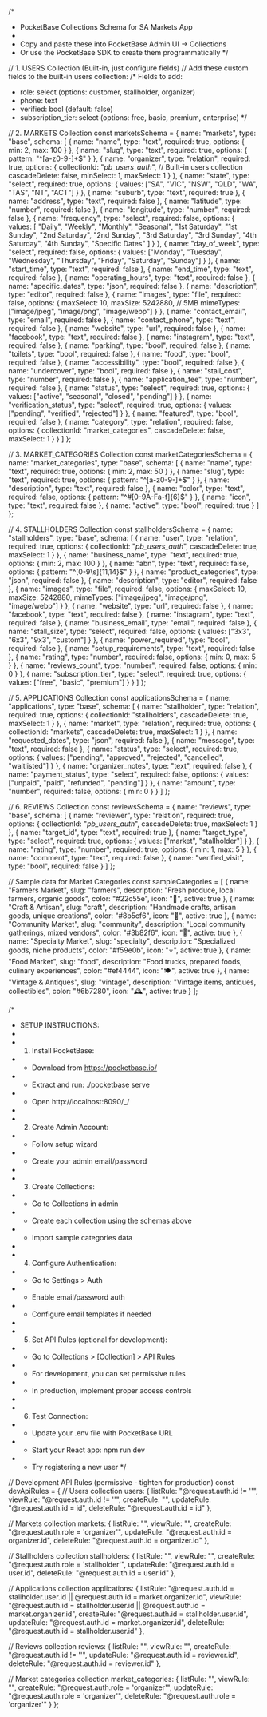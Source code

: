 /* 
 * PocketBase Collections Schema for SA Markets App
 * 
 * Copy and paste these into PocketBase Admin UI -> Collections
 * Or use the PocketBase SDK to create them programmatically
 */

// 1. USERS Collection (Built-in, just configure fields)
// Add these custom fields to the built-in users collection:
/*
Fields to add:
- role: select (options: customer, stallholder, organizer)
- phone: text
- verified: bool (default: false)
- subscription_tier: select (options: free, basic, premium, enterprise)
*/

// 2. MARKETS Collection
const marketsSchema = {
  name: "markets",
  type: "base",
  schema: [
    {
      name: "name",
      type: "text",
      required: true,
      options: {
        min: 2,
        max: 100
      }
    },
    {
      name: "slug",
      type: "text",
      required: true,
      options: {
        pattern: "^[a-z0-9-]+$"
      }
    },
    {
      name: "organizer",
      type: "relation",
      required: true,
      options: {
        collectionId: "_pb_users_auth_", // Built-in users collection
        cascadeDelete: false,
        minSelect: 1,
        maxSelect: 1
      }
    },
    {
      name: "state",
      type: "select",
      required: true,
      options: {
        values: ["SA", "VIC", "NSW", "QLD", "WA", "TAS", "NT", "ACT"]
      }
    },
    {
      name: "suburb",
      type: "text",
      required: true
    },
    {
      name: "address",
      type: "text",
      required: false
    },
    {
      name: "latitude",
      type: "number",
      required: false
    },
    {
      name: "longitude",
      type: "number",
      required: false
    },
    {
      name: "frequency",
      type: "select",
      required: false,
      options: {
        values: [
          "Daily", "Weekly", "Monthly", "Seasonal",
          "1st Saturday", "1st Sunday", "2nd Saturday", "2nd Sunday",
          "3rd Saturday", "3rd Sunday", "4th Saturday", "4th Sunday",
          "Specific Dates"
        ]
      }
    },
    {
      name: "day_of_week",
      type: "select",
      required: false,
      options: {
        values: ["Monday", "Tuesday", "Wednesday", "Thursday", "Friday", "Saturday", "Sunday"]
      }
    },
    {
      name: "start_time",
      type: "text",
      required: false
    },
    {
      name: "end_time",
      type: "text",
      required: false
    },
    {
      name: "operating_hours",
      type: "text",
      required: false
    },
    {
      name: "specific_dates",
      type: "json",
      required: false
    },
    {
      name: "description",
      type: "editor",
      required: false
    },
    {
      name: "images",
      type: "file",
      required: false,
      options: {
        maxSelect: 10,
        maxSize: 5242880, // 5MB
        mimeTypes: ["image/jpeg", "image/png", "image/webp"]
      }
    },
    {
      name: "contact_email",
      type: "email",
      required: false
    },
    {
      name: "contact_phone",
      type: "text",
      required: false
    },
    {
      name: "website",
      type: "url",
      required: false
    },
    {
      name: "facebook",
      type: "text",
      required: false
    },
    {
      name: "instagram",
      type: "text",
      required: false
    },
    {
      name: "parking",
      type: "bool",
      required: false
    },
    {
      name: "toilets",
      type: "bool",
      required: false
    },
    {
      name: "food",
      type: "bool",
      required: false
    },
    {
      name: "accessibility",
      type: "bool",
      required: false
    },
    {
      name: "undercover",
      type: "bool",
      required: false
    },
    {
      name: "stall_cost",
      type: "number",
      required: false
    },
    {
      name: "application_fee",
      type: "number",
      required: false
    },
    {
      name: "status",
      type: "select",
      required: true,
      options: {
        values: ["active", "seasonal", "closed", "pending"]
      }
    },
    {
      name: "verification_status",
      type: "select",
      required: true,
      options: {
        values: ["pending", "verified", "rejected"]
      }
    },
    {
      name: "featured",
      type: "bool",
      required: false
    },
    {
      name: "category",
      type: "relation",
      required: false,
      options: {
        collectionId: "market_categories",
        cascadeDelete: false,
        maxSelect: 1
      }
    }
  ]
};

// 3. MARKET_CATEGORIES Collection
const marketCategoriesSchema = {
  name: "market_categories",
  type: "base",
  schema: [
    {
      name: "name",
      type: "text",
      required: true,
      options: {
        min: 2,
        max: 50
      }
    },
    {
      name: "slug",
      type: "text",
      required: true,
      options: {
        pattern: "^[a-z0-9-]+$"
      }
    },
    {
      name: "description",
      type: "text",
      required: false
    },
    {
      name: "color",
      type: "text",
      required: false,
      options: {
        pattern: "^#[0-9A-Fa-f]{6}$"
      }
    },
    {
      name: "icon",
      type: "text",
      required: false
    },
    {
      name: "active",
      type: "bool",
      required: true
    }
  ]
};

// 4. STALLHOLDERS Collection
const stallholdersSchema = {
  name: "stallholders",
  type: "base",
  schema: [
    {
      name: "user",
      type: "relation",
      required: true,
      options: {
        collectionId: "_pb_users_auth_",
        cascadeDelete: true,
        maxSelect: 1
      }
    },
    {
      name: "business_name",
      type: "text",
      required: true,
      options: {
        min: 2,
        max: 100
      }
    },
    {
      name: "abn",
      type: "text",
      required: false,
      options: {
        pattern: "^[0-9\\s]{11,14}$"
      }
    },
    {
      name: "product_categories",
      type: "json",
      required: false
    },
    {
      name: "description",
      type: "editor",
      required: false
    },
    {
      name: "images",
      type: "file",
      required: false,
      options: {
        maxSelect: 10,
        maxSize: 5242880,
        mimeTypes: ["image/jpeg", "image/png", "image/webp"]
      }
    },
    {
      name: "website",
      type: "url",
      required: false
    },
    {
      name: "facebook",
      type: "text",
      required: false
    },
    {
      name: "instagram",
      type: "text",
      required: false
    },
    {
      name: "business_email",
      type: "email",
      required: false
    },
    {
      name: "stall_size",
      type: "select",
      required: false,
      options: {
        values: ["3x3", "6x3", "9x3", "custom"]
      }
    },
    {
      name: "power_required",
      type: "bool",
      required: false
    },
    {
      name: "setup_requirements",
      type: "text",
      required: false
    },
    {
      name: "rating",
      type: "number",
      required: false,
      options: {
        min: 0,
        max: 5
      }
    },
    {
      name: "reviews_count",
      type: "number",
      required: false,
      options: {
        min: 0
      }
    },
    {
      name: "subscription_tier",
      type: "select",
      required: true,
      options: {
        values: ["free", "basic", "premium"]
      }
    }
  ]
};

// 5. APPLICATIONS Collection
const applicationsSchema = {
  name: "applications",
  type: "base",
  schema: [
    {
      name: "stallholder",
      type: "relation",
      required: true,
      options: {
        collectionId: "stallholders",
        cascadeDelete: true,
        maxSelect: 1
      }
    },
    {
      name: "market",
      type: "relation",
      required: true,
      options: {
        collectionId: "markets",
        cascadeDelete: true,
        maxSelect: 1
      }
    },
    {
      name: "requested_dates",
      type: "json",
      required: false
    },
    {
      name: "message",
      type: "text",
      required: false
    },
    {
      name: "status",
      type: "select",
      required: true,
      options: {
        values: ["pending", "approved", "rejected", "cancelled", "waitlisted"]
      }
    },
    {
      name: "organizer_notes",
      type: "text",
      required: false
    },
    {
      name: "payment_status",
      type: "select",
      required: false,
      options: {
        values: ["unpaid", "paid", "refunded", "pending"]
      }
    },
    {
      name: "amount",
      type: "number",
      required: false,
      options: {
        min: 0
      }
    }
  ]
};

// 6. REVIEWS Collection
const reviewsSchema = {
  name: "reviews",
  type: "base",
  schema: [
    {
      name: "reviewer",
      type: "relation",
      required: true,
      options: {
        collectionId: "_pb_users_auth_",
        cascadeDelete: true,
        maxSelect: 1
      }
    },
    {
      name: "target_id",
      type: "text",
      required: true
    },
    {
      name: "target_type",
      type: "select",
      required: true,
      options: {
        values: ["market", "stallholder"]
      }
    },
    {
      name: "rating",
      type: "number",
      required: true,
      options: {
        min: 1,
        max: 5
      }
    },
    {
      name: "comment",
      type: "text",
      required: false
    },
    {
      name: "verified_visit",
      type: "bool",
      required: false
    }
  ]
};

// Sample data for Market Categories
const sampleCategories = [
  {
    name: "Farmers Market",
    slug: "farmers",
    description: "Fresh produce, local farmers, organic goods",
    color: "#22c55e",
    icon: "🌱",
    active: true
  },
  {
    name: "Craft & Artisan",
    slug: "craft",
    description: "Handmade crafts, artisan goods, unique creations",
    color: "#8b5cf6",
    icon: "🎨",
    active: true
  },
  {
    name: "Community Market",
    slug: "community",
    description: "Local community gatherings, mixed vendors",
    color: "#3b82f6",
    icon: "👥",
    active: true
  },
  {
    name: "Specialty Market",
    slug: "specialty",
    description: "Specialized goods, niche products",
    color: "#f59e0b",
    icon: "⭐",
    active: true
  },
  {
    name: "Food Market",
    slug: "food",
    description: "Food trucks, prepared foods, culinary experiences",
    color: "#ef4444",
    icon: "🍽️",
    active: true
  },
  {
    name: "Vintage & Antiques",
    slug: "vintage",
    description: "Vintage items, antiques, collectibles",
    color: "#6b7280",
    icon: "🕰️",
    active: true
  }
];

/* 
 * SETUP INSTRUCTIONS:
 * 
 * 1. Install PocketBase:
 *    - Download from https://pocketbase.io/
 *    - Extract and run: ./pocketbase serve
 *    - Open http://localhost:8090/_/
 * 
 * 2. Create Admin Account:
 *    - Follow setup wizard
 *    - Create your admin email/password
 * 
 * 3. Create Collections:
 *    - Go to Collections in admin
 *    - Create each collection using the schemas above
 *    - Import sample categories data
 * 
 * 4. Configure Authentication:
 *    - Go to Settings > Auth
 *    - Enable email/password auth
 *    - Configure email templates if needed
 * 
 * 5. Set API Rules (optional for development):
 *    - Go to Collections > [Collection] > API Rules
 *    - For development, you can set permissive rules
 *    - In production, implement proper access controls
 * 
 * 6. Test Connection:
 *    - Update your .env file with PocketBase URL
 *    - Start your React app: npm run dev
 *    - Try registering a new user
 */

// Development API Rules (permissive - tighten for production)
const devApiRules = {
  // Users collection
  users: {
    listRule: "@request.auth.id != ''",
    viewRule: "@request.auth.id != ''",
    createRule: "",
    updateRule: "@request.auth.id = id",
    deleteRule: "@request.auth.id = id"
  },
  
  // Markets collection
  markets: {
    listRule: "",
    viewRule: "",
    createRule: "@request.auth.role = 'organizer'",
    updateRule: "@request.auth.id = organizer.id",
    deleteRule: "@request.auth.id = organizer.id"
  },
  
  // Stallholders collection
  stallholders: {
    listRule: "",
    viewRule: "",
    createRule: "@request.auth.role = 'stallholder'",
    updateRule: "@request.auth.id = user.id",
    deleteRule: "@request.auth.id = user.id"
  },
  
  // Applications collection
  applications: {
    listRule: "@request.auth.id = stallholder.user.id || @request.auth.id = market.organizer.id",
    viewRule: "@request.auth.id = stallholder.user.id || @request.auth.id = market.organizer.id",
    createRule: "@request.auth.id = stallholder.user.id",
    updateRule: "@request.auth.id = market.organizer.id",
    deleteRule: "@request.auth.id = stallholder.user.id"
  },
  
  // Reviews collection
  reviews: {
    listRule: "",
    viewRule: "",
    createRule: "@request.auth.id != ''",
    updateRule: "@request.auth.id = reviewer.id",
    deleteRule: "@request.auth.id = reviewer.id"
  },
  
  // Market categories collection
  market_categories: {
    listRule: "",
    viewRule: "",
    createRule: "@request.auth.role = 'organizer'",
    updateRule: "@request.auth.role = 'organizer'",
    deleteRule: "@request.auth.role = 'organizer'"
  }
};